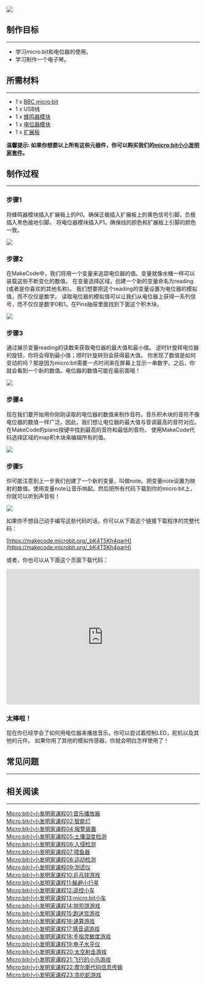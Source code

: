 

![](https://i.imgur.com/TJvoaaV.jpg)

## 制作目标
---

- 学习micro:bit和电位器的使用。
- 学习制作一个电子琴。


## 所需材料
---
 
- 1 x [BBC micro:bit](http://www.elecfreaks.com/estore/bbc-micro-bit-board-for-coding-programming.html)
- 1 x USB线
- 1 x [蜂鸣器模块](http://www.elecfreaks.com/estore/octopus-passive-buzzer-brick-obpb01.html)
- 1 x [电位器模块](http://www.elecfreaks.com/estore/octopus-analog-rotation-brick-obarot.html)
- 1 x [扩展板](http://www.elecfreaks.com/estore/elecfreaks-micro-bit-breakout-board.html)

**温馨提示: 如果你想要以上所有这些元器件，你可以购买我们的[micro:bit小小发明家套件](https://item.taobao.com/item.htm?spm=a230r.7195193.1997079397.9.z3IMPf&id=564707672256&abbucket=5)。**


## 制作过程
---

### 步骤1

将蜂鸣器模块插入扩展板上的P0。确保正极插入扩展板上的黄色信号引脚，负极插入黑色接地引脚。
将电位器模块插入P1。确保线的颜色和扩展板上引脚的颜色一致。

![](https://i.imgur.com/zSbp5LP.jpg)


### 步骤2

在MakeCode中，我们将用一个变量来追踪电位器的值。变量就像水桶一样可以装载这些不断变化的数值。
在变量选择区域，创建一个新的变量命名为reading (或者是你喜欢的其他名称)。
我们想要把这个reading的变量设置为电位器的模拟值，而不仅仅是数字。
读取电位器的模拟值可以让我们从电位器上获得一系列信号，而不仅仅是数字0和1。在Pins抽屉里面找到下面这个积木块。

![](https://i.imgur.com/xS411pj.png)


### 步骤3  

通过展示变量reading的读数来获取电位器的最大值和最小值。
逆时针旋转电位器的旋钮，你将会得到最小值；顺时针旋转则会获得最大值。
你发现了数值是如何变动的吗？那是因为micro:bit需要一点时间来在屏幕上显示一串数字。之后，你就会看到一个新的数值。电位器的数值可能在最前面哦！ 

![](https://i.imgur.com/N94OcoS.png)


### 步骤4  

现在我们要开始用你刚刚读取的电位器的数值来制作音符。音乐积木块的音符不像电位器的数值一样广泛。因此，我们想让电位器的最大值与音调最高的音符对应。
在MakeCode的piano按键中找到最高的音符和最低的音符。
使用MakeCode代码选择区域的map积木块来编辑所有的值。 

![](https://i.imgur.com/pvXNEQ3.png)


### 步骤5  

你可能注意到上一步我们创建了一个新的变量，叫做note。把变量note设置为映射的数值。使用变量note让音乐响起。然后把所有代码下载到你的micro:bit上，你就可以听到声音啦！

![](https://i.imgur.com/2NiVA0B.jpg)

如果你不想自己动手编写这些代码的话，你可以从下面这个链接下载程序的完整代码：

[https://makecode.microbit.org/_bK4T5Kh4qarH](https://makecode.microbit.org/_bK4T5Kh4qarH)

或者，你也可以从下面这个页面下载代码：

<div style="position:relative;height:0;padding-bottom:70%;overflow:hidden;"><iframe style="position:absolute;top:0;left:0;width:100%;height:100%;" src="https://makecode.microbit.org/#pub:_bK4T5Kh4qarH" frameborder="0" sandbox="allow-popups allow-forms allow-scripts allow-same-origin"></iframe></div>


### 太棒啦！  

现在你已经学会了如何用电位器来播放音乐。你可以尝试着控制LED，舵机以及其他的元件。 如果你用了其他的模拟传感器，你就会明白怎样使用了！


## 常见问题
---


## 相关阅读  
---

[Micro:bit小小发明家课程01:音乐播放器](/Micro_bit_Tinker_Kit_Case_01_Music_Machine_CN/)                       
[Micro:bit小小发明家课程02:智能灯](/Micro_bit_Tinker_Kit_Case_02_Smart_Light_CN/)  
[Micro:bit小小发明家课程04:报警装置](/Micro_bit_Tinker_Kit_Case_04_Simple_Alarm_Box_CN/)  
[Micro:bit小小发明家课程05:土壤湿度检测](/Micro_bit_Tinker_Kit_Case_05_Plant_Monitoring_Device_CN/)  
[Micro:bit小小发明家课程06:入侵检测](/Micro_bit_Tinker_Kit_Case_06_Intruder_Detection_CN/)  
[Micro:bit小小发明家课程07:喂鱼器](/Micro_bit_Tinker_Kit_Case_07_Fish_Feeder_CN/)  
[Micro:bit小小发明家课程08:运动检测](/Micro_bit_Tinker_Kit_Case_08_Motion_Detector_CN/)  
[Micro:bit小小发明家课程09:测谎仪](/Micro_bit_Tinker_Kit_Case_09_Lie_Detector_CN/)  
[Micro:bit小小发明家课程10:乒乓球游戏](/Micro_bit_Tinker_Kit_Case_10_PADDLEBALLSUPERSMASHEM_CN/)  
[Micro:bit小小发明家课程11:躲避小行星](/Micro_bit_Tinker_Kit_Case_11_Avoid_Asteroids_CN/)  
[Micro:bit小小发明家课程12:遥控小车](/Micro_bit_Tinker_Kit_Case_12_Remote_Control_Everything_CN/)  
[Micro:bit小小发明家课程13:micro:bit小车](/Micro_bit_Tinker_Kit_Case_13_Micro_Bit_Car_CN/)  
[Micro:bit小小发明家课程14:抛煎饼游戏](/Micro_bit_Tinker_Kit_Case_14_Flipping_Pancakes_CN/)  
[Micro:bit小小发明家课程15:跑迷宫游戏](/Micro_bit_Tinker_Kit_Case_15_Maze_Runner_CN/)  
[Micro:bit小小发明家课程16:速算游戏](/Micro_bit_Tinker_Kit_Case_16_QUICK_MATHS_CN/)  
[Micro:bit小小发明家课程17:猜音调游戏](/Micro_bit_Tinker_Kit_Case_17_Pitch_Perfect_CN/)  
[Micro:bit小小发明家课程18:手指灵敏度游戏](/Micro_bit_Tinker_Kit_Case_18_Finger_Dexterity_CN/)  
[Micro:bit小小发明家课程19:电子水平仪](/Micro_bit_Tinker_Kit_Case_19_Electric_Spirit_Level_CN/)  
[Micro:bit小小发明家课程20:太空射击游戏](/Micro_bit_Tinker_Kit_Case_20_Space_Shooter_CN/)  
[Micro:bit小小发明家课程21:飞行的小鸟游戏](/Micro_bit_Tinker_Kit_Case_21_Flappy_Bird_CN/)  
[Micro:bit小小发明家课程22:摩尔斯代码信息传输](/Micro_bit_Tinker_Kit_Case_22_Wire_Transmission_CN/)  
[Micro:bit小小发明家课程23:贪吃蛇游戏](/Micro_bit_Tinker_Kit_Case_23_Snake_Game_CN/)  
